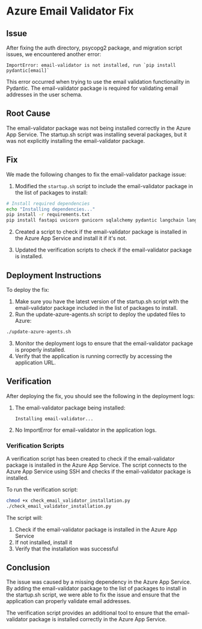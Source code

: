 # Azure Email Validator Fix

## Issue

After fixing the auth directory, psycopg2 package, and migration script issues, we encountered another error:

```
ImportError: email-validator is not installed, run `pip install pydantic[email]`
```

This error occurred when trying to use the email validation functionality in Pydantic. The email-validator package is required for validating email addresses in the user schema.

## Root Cause

The email-validator package was not being installed correctly in the Azure App Service. The startup.sh script was installing several packages, but it was not explicitly installing the email-validator package.

## Fix

We made the following changes to fix the email-validator package issue:

1. Modified the `startup.sh` script to include the email-validator package in the list of packages to install:

```bash
# Install required dependencies
echo "Installing dependencies..."
pip install -r requirements.txt
pip install fastapi uvicorn gunicorn sqlalchemy pydantic langchain langgraph google-generativeai openai passlib python-jose python-multipart bcrypt python-dotenv psycopg2-binary email-validator
```

2. Created a script to check if the email-validator package is installed in the Azure App Service and install it if it's not.

3. Updated the verification scripts to check if the email-validator package is installed.

## Deployment Instructions

To deploy the fix:

1. Make sure you have the latest version of the startup.sh script with the email-validator package included in the list of packages to install.
2. Run the update-azure-agents.sh script to deploy the updated files to Azure:

```bash
./update-azure-agents.sh
```

3. Monitor the deployment logs to ensure that the email-validator package is properly installed.
4. Verify that the application is running correctly by accessing the application URL.

## Verification

After deploying the fix, you should see the following in the deployment logs:

1. The email-validator package being installed:
   ```
   Installing email-validator...
   ```

2. No ImportError for email-validator in the application logs.

### Verification Scripts

A verification script has been created to check if the email-validator package is installed in the Azure App Service. The script connects to the Azure App Service using SSH and checks if the email-validator package is installed.

To run the verification script:

```bash
chmod +x check_email_validator_installation.py
./check_email_validator_installation.py
```

The script will:
1. Check if the email-validator package is installed in the Azure App Service
2. If not installed, install it
3. Verify that the installation was successful

## Conclusion

The issue was caused by a missing dependency in the Azure App Service. By adding the email-validator package to the list of packages to install in the startup.sh script, we were able to fix the issue and ensure that the application can properly validate email addresses.

The verification script provides an additional tool to ensure that the email-validator package is installed correctly in the Azure App Service.
